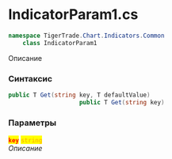 
# IndicatorParam1.cs
```csharp
namespace TigerTrade.Chart.Indicators.Common  
    class IndicatorParam1
```

Описание

### Синтаксис
```csharp
public T Get(string key, T defaultValue)
                    public T Get(string key)
```

### Параметры  
<mark style="color:red;">**`key`**</mark> <mark style="color:orange;">`string`</mark>  
 *Описание*  
  

                    
                    